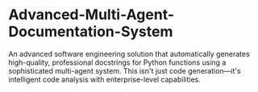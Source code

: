 # Advanced-Multi-Agent-Documentation-System
An advanced software engineering solution that automatically generates high-quality, professional docstrings for Python functions using a sophisticated multi-agent system. This isn't just code generation—it's intelligent code analysis with enterprise-level capabilities.

